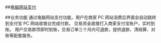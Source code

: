##[电脑网站支付](https://docs.open.alipay.com/270)

##业务功能
通过电脑网站支付功能，用户在商家 PC 网站消费后界面会自动跳转到支付宝 PC 网站收银台完成付款。 交易资金直接打入商家支付宝账户，实时到账。
用户交易款项即时到账，交易订单三个月内可退款，提供退款、清结算、对账等配套服务。